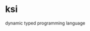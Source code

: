 # ksi
dynamic typed programming language

[^Comment]:  site in russian: [ksi.ru.net/ru/ksi](http://ksi.ru.net/ru/ksi)
